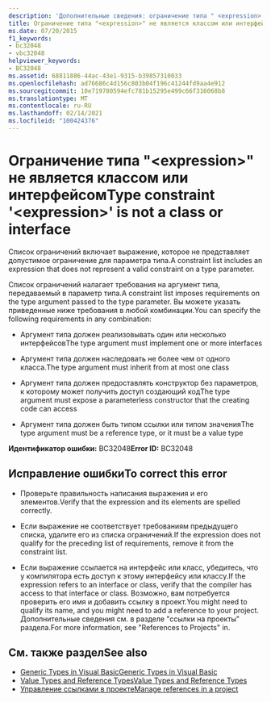 ```yaml
---
description: 'Дополнительные сведения: ограничение типа " <expression> " не является классом или интерфейсом'
title: Ограничение типа "<expression>" не является классом или интерфейсом
ms.date: 07/20/2015
f1_keywords:
- bc32048
- vbc32048
helpviewer_keywords:
- BC32048
ms.assetid: 68811886-44ac-43e1-9315-b39857310033
ms.openlocfilehash: ad76686c4d156c803b04f196c41244fd9aa4e912
ms.sourcegitcommit: 10e719780594efc781b15295e499c66f316068b8
ms.translationtype: MT
ms.contentlocale: ru-RU
ms.lasthandoff: 02/14/2021
ms.locfileid: "100424376"
---
```

# <a name="type-constraint-expression-is-not-a-class-or-interface"></a><span data-ttu-id="7779c-103">Ограничение типа "\<expression>" не является классом или интерфейсом</span><span class="sxs-lookup"><span data-stu-id="7779c-103">Type constraint '\<expression>' is not a class or interface</span></span>

<span data-ttu-id="7779c-104">Список ограничений включает выражение, которое не представляет допустимое ограничение для параметра типа.</span><span class="sxs-lookup"><span data-stu-id="7779c-104">A constraint list includes an expression that does not represent a valid constraint on a type parameter.</span></span>  
  
 <span data-ttu-id="7779c-105">Список ограничений налагает требования на аргумент типа, передаваемый в параметр типа.</span><span class="sxs-lookup"><span data-stu-id="7779c-105">A constraint list imposes requirements on the type argument passed to the type parameter.</span></span> <span data-ttu-id="7779c-106">Вы можете указать приведенные ниже требования в любой комбинации.</span><span class="sxs-lookup"><span data-stu-id="7779c-106">You can specify the following requirements in any combination:</span></span>  
  
- <span data-ttu-id="7779c-107">Аргумент типа должен реализовывать один или несколько интерфейсов</span><span class="sxs-lookup"><span data-stu-id="7779c-107">The type argument must implement one or more interfaces</span></span>  
  
- <span data-ttu-id="7779c-108">Аргумент типа должен наследовать не более чем от одного класса.</span><span class="sxs-lookup"><span data-stu-id="7779c-108">The type argument must inherit from at most one class</span></span>  
  
- <span data-ttu-id="7779c-109">Аргумент типа должен предоставлять конструктор без параметров, к которому может получить доступ создающий код</span><span class="sxs-lookup"><span data-stu-id="7779c-109">The type argument must expose a parameterless constructor that the creating code can access</span></span>  
  
- <span data-ttu-id="7779c-110">Аргумент типа должен быть типом ссылки или типом значения</span><span class="sxs-lookup"><span data-stu-id="7779c-110">The type argument must be a reference type, or it must be a value type</span></span>  
  
 <span data-ttu-id="7779c-111">**Идентификатор ошибки:** BC32048</span><span class="sxs-lookup"><span data-stu-id="7779c-111">**Error ID:** BC32048</span></span>  
  
## <a name="to-correct-this-error"></a><span data-ttu-id="7779c-112">Исправление ошибки</span><span class="sxs-lookup"><span data-stu-id="7779c-112">To correct this error</span></span>  
  
- <span data-ttu-id="7779c-113">Проверьте правильность написания выражения и его элементов.</span><span class="sxs-lookup"><span data-stu-id="7779c-113">Verify that the expression and its elements are spelled correctly.</span></span>  
  
- <span data-ttu-id="7779c-114">Если выражение не соответствует требованиям предыдущего списка, удалите его из списка ограничений.</span><span class="sxs-lookup"><span data-stu-id="7779c-114">If the expression does not qualify for the preceding list of requirements, remove it from the constraint list.</span></span>  
  
- <span data-ttu-id="7779c-115">Если выражение ссылается на интерфейс или класс, убедитесь, что у компилятора есть доступ к этому интерфейсу или классу.</span><span class="sxs-lookup"><span data-stu-id="7779c-115">If the expression refers to an interface or class, verify that the compiler has access to that interface or class.</span></span> <span data-ttu-id="7779c-116">Возможно, вам потребуется проверить его имя и добавить ссылку в проект.</span><span class="sxs-lookup"><span data-stu-id="7779c-116">You might need to qualify its name, and you might need to add a reference to your project.</span></span> <span data-ttu-id="7779c-117">Дополнительные сведения см. в разделе "ссылки на проекты" раздела.</span><span class="sxs-lookup"><span data-stu-id="7779c-117">For more information, see "References to Projects" in.</span></span>  
  
## <a name="see-also"></a><span data-ttu-id="7779c-118">См. также раздел</span><span class="sxs-lookup"><span data-stu-id="7779c-118">See also</span></span>

- [<span data-ttu-id="7779c-119">Generic Types in Visual Basic</span><span class="sxs-lookup"><span data-stu-id="7779c-119">Generic Types in Visual Basic</span></span>](../programming-guide/language-features/data-types/generic-types.md)
- [<span data-ttu-id="7779c-120">Value Types and Reference Types</span><span class="sxs-lookup"><span data-stu-id="7779c-120">Value Types and Reference Types</span></span>](../programming-guide/language-features/data-types/value-types-and-reference-types.md)
- [<span data-ttu-id="7779c-121">Управление ссылками в проекте</span><span class="sxs-lookup"><span data-stu-id="7779c-121">Manage references in a project</span></span>](/visualstudio/ide/managing-references-in-a-project)

